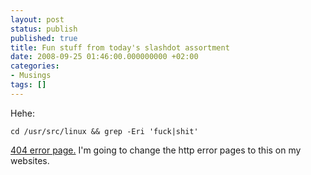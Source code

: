 ```yaml
---
layout: post
status: publish
published: true
title: Fun stuff from today's slashdot assortment
date: 2008-09-25 01:46:00.000000000 +02:00
categories:
- Musings
tags: []
---
```

Hehe:

    cd /usr/src/linux && grep -Eri 'fuck|shit'

[404 error page.](http://bp2.blogger.com/__Uxk2OOQle8/SITkVuyeKPI/AAAAAAAAAEU/0w9sZ1fyVus/s1600-h/error.jpg) I'm going to change the http error pages to this on my websites.
